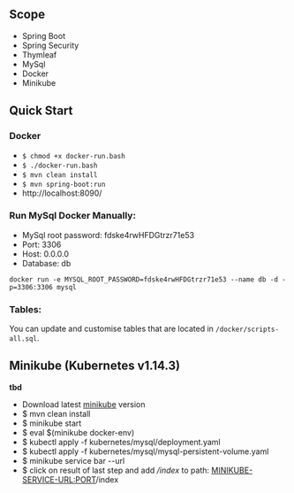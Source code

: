
## Scope
* Spring Boot
* Spring Security
* Thymleaf
* MySql
* Docker
* Minikube


## Quick Start

### Docker
* `$ chmod +x docker-run.bash`
* `$ ./docker-run.bash`
* `$ mvn clean install`
* `$ mvn spring-boot:run`
* http://localhost:8090/


### Run MySql Docker Manually:

* MySql root password: fdske4rwHFDGtrzr71e53
* Port: 3306
* Host: 0.0.0.0    
* Database: db

`docker run -e MYSQL_ROOT_PASSWORD=fdske4rwHFDGtrzr71e53 --name db -d -p=3306:3306 mysql`

### Tables:
You can update and customise tables that are located in `/docker/scripts-all.sql`.


## Minikube (Kubernetes v1.14.3)
**tbd**
* Download latest [minikube](https://kubernetes.io/docs/setup/minikube/) version 
* $ mvn clean install
* $ minikube start 
* $ eval $(minikube docker-env) 
* $ kubectl apply -f  kubernetes/mysql/deployment.yaml
* $ kubectl apply -f  kubernetes/mysql/mysql-persistent-volume.yaml 
* $ minikube service bar --url  
* $ click on result of last step and add _/index_ to path: <MINIKUBE-SERVICE-URL:PORT>/index